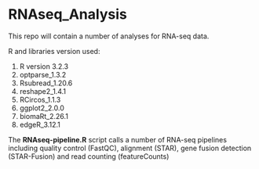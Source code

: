 # RNAseq_Analysis

This repo will contain a number of analyses for RNA-seq data.


R and libraries version used:
1. R version 3.2.3
2. optparse_1.3.2
3. Rsubread_1.20.6
4. reshape2_1.4.1
5. RCircos_1.1.3
6. ggplot2_2.0.0
7. biomaRt_2.26.1
8. edgeR_3.12.1


The **RNAseq-pipeline.R** script calls a number of RNA-seq pipelines including quality control (FastQC), alignment (STAR), gene fusion detection (STAR-Fusion) and read counting (featureCounts)
